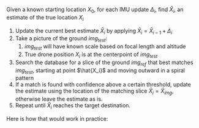 Given a known starting location $X_0$, for each IMU update $\Delta_{i}$, find $\hat{X}_i$, an estimate of the true location $X_i$
1. Update the current best estimate $\hat{X}_i$ by applying $\hat{X}_i = \hat{X}_{i-1} + \Delta_{i}$
1. Take a picture of the ground ${img}_{test}$:
    1. ${img}_{test}$ will have known scale based on focal length and altitude
    1. True drone position $X_i$ is at the centerpoint of ${img}_{test}$
1. Search the database for a slice of the ground ${img}_{ref}$ that best matches ${img}_{test}$, starting at point $\hat{X_i}$ and moving outward in a spiral pattern
1. If a match is found with confidence above a certain threshold, update the estimate  using the location of the matching slice $\hat{X}_i = \hat{X}_{img}$, otherwise leave the estimate as is.
1. Repeat until $\hat{X}_i$ reaches the target destination.

Here is how that would work in practice: